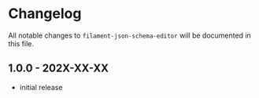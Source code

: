 # Changelog

All notable changes to `filament-json-schema-editor` will be documented in this file.

## 1.0.0 - 202X-XX-XX

- initial release
